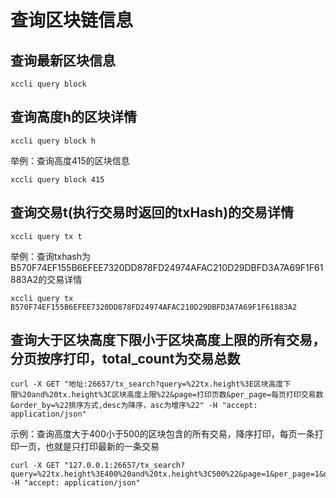 # 查询区块链信息

## 查询最新区块信息

```shell script
xccli query block
```

## 查询高度h的区块详情

```shell script
xccli query block h
```

举例：查询高度415的区块信息

```shell script
xccli query block 415
```

## 查询交易t(执行交易时返回的txHash)的交易详情

```shell script
xccli query tx t
```

举例：查询txhash为B570F74EF155B6EFEE7320DD878FD24974AFAC210D29DBFD3A7A69F1F61883A2的交易详情

```shell script
xccli query tx B570F74EF155B6EFEE7320DD878FD24974AFAC210D29DBFD3A7A69F1F61883A2
```

## 查询大于区块高度下限小于区块高度上限的所有交易，分页按序打印，total_count为交易总数

```shell script
curl -X GET "地址:26657/tx_search?query=%22tx.height%3E区块高度下限%20and%20tx.height%3C区块高度上限%22&page=打印页数&per_page=每页打印交易数&order_by=%22排序方式,desc为降序，asc为增序%22" -H "accept: application/json"
```

示例：查询高度大于400小于500的区块包含的所有交易，降序打印，每页一条打印一页，也就是只打印最新的一条交易

```shell script
curl -X GET "127.0.0.1:26657/tx_search?query=%22tx.height%3E400%20and%20tx.height%3C500%22&page=1&per_page=1&order_by=%22desc%22" -H "accept: application/json"
```

